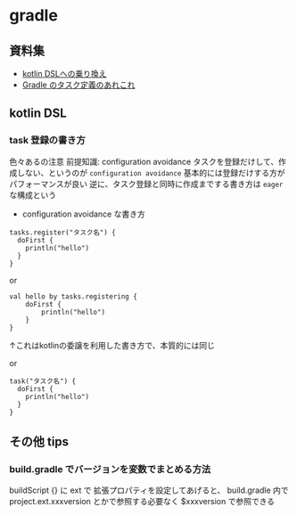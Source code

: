 

# gradle

## 資料集

- [kotlin DSLへの乗り換え](https://blog1.mammb.com/entry/2020/11/14/090000)
- [Gradle のタスク定義のあれこれ](https://qiita.com/opengl-8080/items/0a192b62ee87d8ac7578)

## kotlin DSL

### task 登録の書き方
色々あるの注意
前提知識: configuration avoidance
 タスクを登録だけして、作成しない、というのが `configuration avoidance` 
 基本的には登録だけする方がパフォーマンスが良い
逆に、タスク登録と同時に作成までする書き方は `eager` な構成という

- configuration avoidance な書き方 
```
tasks.register("タスク名") {  
  doFirst {  
    println("hello")  
  }  
}  
```

or  
``` 
val hello by tasks.registering {  
    doFirst {  
        println("hello")  
    }  
}
```
↑これはkotlinの委譲を利用した書き方で、本質的には同じ


or  
```  
task("タスク名") {  
  doFirst {  
    println("hello")  
  }  
}  
```


## その他 tips
###  build.gradle でバージョンを変数でまとめる方法

buildScript {} に ext で 拡張プロパティを設定してあげると、 build.gradle 内で project.ext.xxxversion とかで参照する必要なく $xxxversion で参照できる


<!--stackedit_data:
eyJoaXN0b3J5IjpbMjkwMzU5NDMyLC05ODYwMjI1MzFdfQ==
-->